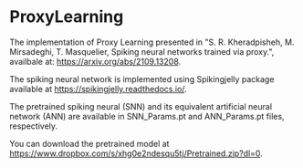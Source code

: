# ProxyLearning
The implementation of Proxy Learning presented in "S. R. Kheradpisheh, M. Mirsadeghi, T. Masquelier, Spiking neural networks trained via proxy.", availbale at: https://arxiv.org/abs/2109.13208.

The spiking neural network  is implemented using Spikingjelly package available at https://spikingjelly.readthedocs.io/.

The pretrained spiking neural (SNN) and its equivalent artificial neural network (ANN) are available in SNN_Params.pt and ANN_Params.pt files, respectively.

You can download the pretrained model at https://www.dropbox.com/s/xhg0e2ndesqu5tj/Pretrained.zip?dl=0.
